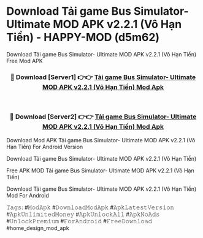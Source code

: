 # Download Tải game Bus Simulator- Ultimate MOD APK v2.2.1 (Vô Hạn Tiền) - HAPPY-MOD (d5m62)
Download Tải game Bus Simulator- Ultimate MOD APK v2.2.1 (Vô Hạn Tiền) Free Mod APK

<div align="center">
<h3>🔴 Download [Server1] 👉👉 <a href="https://apkcomod.com?title=Tải_game_Bus_Simulator-_Ultimate_MOD_APK_v2.2.1_(Vô_Hạn_Tiền)">Tải game Bus Simulator- Ultimate MOD APK v2.2.1 (Vô Hạn Tiền) Mod Apk</a></h3><br>

<h3>🔴 Download [Server2] 👉👉 <a href="https://apkcomod.com?title=Tải_game_Bus_Simulator-_Ultimate_MOD_APK_v2.2.1_(Vô_Hạn_Tiền)">Tải game Bus Simulator- Ultimate MOD APK v2.2.1 (Vô Hạn Tiền) Mod Apk</a></h3>
</div>


Download Mod APK Tải game Bus Simulator- Ultimate MOD APK v2.2.1 (Vô Hạn Tiền) For Android Version

Download Tải game Bus Simulator- Ultimate MOD APK v2.2.1 (Vô Hạn Tiền) 

Free APK MOD Tải game Bus Simulator- Ultimate MOD APK v2.2.1 (Vô Hạn Tiền) 

Download Tải game Bus Simulator- Ultimate MOD APK v2.2.1 (Vô Hạn Tiền) Mod For Android

𝚃𝚊𝚐𝚜: #𝙼𝚘𝚍𝙰𝚙𝚔 #𝙳𝚘𝚠𝚗𝚕𝚘𝚊𝚍𝙼𝚘𝚍𝙰𝚙𝚔 #𝙰𝚙𝚔𝙻𝚊𝚝𝚎𝚜𝚝𝚅𝚎𝚛𝚜𝚒𝚘𝚗 #𝙰𝚙𝚔𝚄𝚗𝚕𝚒𝚖𝚒𝚝𝚎𝚍𝙼𝚘𝚗𝚎𝚢 #𝙰𝚙𝚔𝚄𝚗𝚕𝚘𝚌𝚔𝙰𝚕𝚕 #𝙰𝚙𝚔𝙽𝚘𝙰𝚍𝚜 #𝚄𝚗𝚕𝚘𝚌𝚔𝙿𝚛𝚎𝚖𝚒𝚞𝚖 #𝙵𝚘𝚛𝙰𝚗𝚍𝚛𝚘𝚒𝚍 #𝙵𝚛𝚎𝚎𝙳𝚘𝚠𝚗𝚕𝚘𝚊𝚍 #home_design_mod_apk